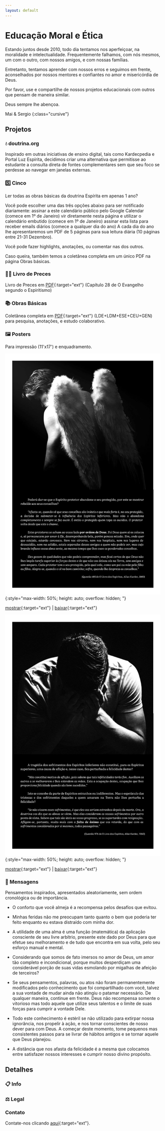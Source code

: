 ```yaml
---
layout: default
---
```


# Educação Moral e Ética

Estando juntos desde 2010, todo dia tentamos nos aperfeiçoar, na moralidade e intelectualidade. Frequentemente falhamos, com nós mesmos, um com o outro, com nossos amigos, e com nossas famílias.  

Entretanto, tentamos aprender com nossos erros e seguimos em frente, aconselhados por nossos mentores e confiantes no amor e misericórdia de Deus.  

Por favor, use e compartilhe de nossos projetos educacionais com outros que pensam de maneira similar.  

Deus sempre lhe abençoa.  

Mai & Sergio
{:class="cursive"}

## Projetos

### 💧 doutrina.org

Inspirado em outras iniciativas de ensino digital, tais como Kardecpedia e Portal Luz Espírita, decidimos criar uma alternativa que permitisse ao estudante a consulta direta de fontes complementares sem que seu foco se perdesse ao navegar em janelas externas.  

### 5️⃣ Cinco

Ler todas as obras básicas da doutrina Espírita em apenas 1 ano?  

Você pode escolher uma das três opções abaixo para ser notificado diariamente: 
assinar a este calendário público pelo Google Calendar (comece em 1º de Janeiro)
vir diretamente nesta página e utilizar o calendário embutido (comece em 1º de Janeiro)
assinar esta lista para receber emails diários (comece a qualquer dia do ano)
A cada dia do ano lhe apresentaremos um PDF de 5 páginas para sua leitura diária (10 páginas entre 21-31 Dezembro).  

Você pode fazer highlights, anotações, ou comentar nas dos outros.  

Caso queira, também temos a coletânea completa em um único PDF na página Obras básicas.

### 🙏🏼 Livro de Preces

Livro de Preces em [PDF](https://drive.google.com/file/d/1teyjAtnyT-w4Plt_gfSiEKK9YkKVYIoE/view?usp=drive_link){:target="ext"} (Capítulo 28 de O Evangelho segundo o Espiritismo)

### 📚 Obras Básicas

Coletânea completa em [PDF](https://drive.google.com/file/d/11F7OaOyFR4SwgyoaO2Jl9wHC3MuOnZk6/view?usp=sharing){:target="ext"} (LDE+LDM+ESE+CEU+GEN) para pesquisa, anotações, e estudo colaborativo.

### 🖼️ Posters

Para impressão (11'x17') e enquadramento.  

![poster](./framework/protector.png){:style="max-width: 50%; height: auto; overflow: hidden; "}  

[mostrar](./framework/protector.png){:target="ext"} | 
[baixar](https://drive.google.com/file/d/1Q2Pz7zSzc-UKyLZbi2Vz1LYPGcOYU8P5/view?usp=drive_link){:target="ext"}

![poster](./framework/anguish.png){:style="max-width: 50%; height: auto; overflow: hidden; "}  

[mostrar](./framework/anguish.png){:target="ext"} | 
[baixar](https://drive.google.com/file/d/1r4VQzQIjmlZVuNjdjPH-i0RdoMKX4ZRW/view?usp=drive_link){:target="ext"}

### 💭 Mensagens

Pensamentos inspirados, apresentados aleatoriamente, sem ordem cronológica ou de importância.  

- O conforto que você almeja é a recompensa pelos desafios que evitou.  

- Minhas feridas não me preocupam tanto quanto o bem que poderia ter feito enquanto eu estava distraído com minha dor.  

- A utilidade de uma alma é uma função (matemática) da aplicação consciente de seu livre arbítrio, presente este dado por Deus para que efetue seu melhoramento e de tudo que encontra em sua volta, pelo seu esforço manual e mental.  

- Considerando que somos de fato imersos no amor de Deus, um amor tão completo e incondicional, porque muitos desperdiçam uma considerável porção de suas vidas esmolando por migalhas de afeição de terceiros?  

- Se seus pensamentos, palavras, ou atos não foram permanentemente modificados pelo conhecimento que foi compartilhado com você, talvez a sua vontade de mudar ainda não atingiu o patamar necessário. De qualquer maneira, continue em frente. Deus não recompensa somente o vitorioso mas todo aquele que utilize seus talentos e o limite de suas forças para cumprir a vontade Dele.  

- Todo este conhecimento é estéril se não utilizado para extirpar nossa ignorância, nos propelir à ação, e nos tornar conscientes de nosso dever para com Deus. A começar deste momento, tome pequenos mas consistentes passos para se livrar de hábitos antigos e se tornar aquele que Deus planejou.  

- A distância que nos afasta da felicidade é a mesma que colocamos entre satisfazer nossos interesses e cumprir nosso divino propósito.  

## Detalhes

### 📋 Info

### ⚖️ Legal

### Contato

Contate-nos clicando [aqui](https://docs.google.com/forms/d/e/1FAIpQLSc7ZRs6usX8DhTixnerMX68QtRT0o-bz9PmTtn8OKK0z2vhsw/viewform?usp=sharing){:target="ext"}.
